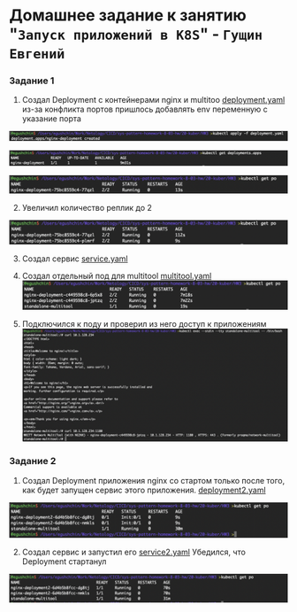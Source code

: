 # Домашнее задание к занятию "`Запуск приложений в K8S`" - `Гущин Евгений`

### Задание 1

1. Создал Deployment с контейнерами nginx и multitoo [deployment.yaml](./deployment.yaml) 
из-за конфликта портов пришлось добавлять env переменную с указание порта

![task2](../../img/20-kuber/HW3/task1_1.png)  

![task2](../../img/20-kuber/HW3/task1_2.png)  

![task2](../../img/20-kuber/HW3/task1_3.png)  

2. Увеличил количество реплик до 2

![task2](../../img/20-kuber/HW3/task1_4.png)  

3. Создал сервис [service.yaml](./service.yaml) 

4. Создал отдельный под для multitool [multitool.yaml](./multitool.yaml) 
![task2](../../img/20-kuber/HW3/task1_5.png)  

5. Подключился к поду и проверил из него доступ к приложениям
![task2](../../img/20-kuber/HW3/task1_6.png)  


### Задание 2

1. Создал Deployment приложения nginx со стартом только после того, как будет запущен сервис этого приложения.
[deployment2.yaml](./deployment2.yaml) 

![task2](../../img/20-kuber/HW3/task2_1.png)  

2. Создал сервис и запустил его [service2.yaml](./service2.yaml) 
Убедился, что Deployment стартанул

![task2](../../img/20-kuber/HW3/task2_2.png)  


